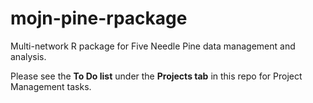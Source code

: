 # mojn-pine-rpackage
Multi-network R package for Five Needle Pine data management and analysis. 

Please see the **To Do list** under the **Projects tab** in this repo for Project Management tasks.
